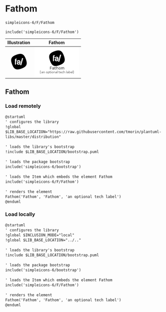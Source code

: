 # Fathom


```text
simpleicons-6/F/Fathom
```

```text
include('simpleicons-6/F/Fathom')
```



| Illustration | Fathom |
| :---: | :---: |
| ![illustration for Illustration](../../simpleicons-6/F/Fathom.png) | ![illustration for Fathom](../../simpleicons-6/F/Fathom.Local.png) |




## Fathom

### Load remotely
```plantuml
@startuml
' configures the library
!global $LIB_BASE_LOCATION="https://raw.githubusercontent.com/tmorin/plantuml-libs/master/distribution"

' loads the library's bootstrap
!include $LIB_BASE_LOCATION/bootstrap.puml

' loads the package bootstrap
include('simpleicons-6/bootstrap')

' loads the Item which embeds the element Fathom
include('simpleicons-6/F/Fathom')

' renders the element
Fathom('Fathom', 'Fathom', 'an optional tech label')
@enduml
```

### Load locally
```plantuml
@startuml
' configures the library
!global $INCLUSION_MODE="local"
!global $LIB_BASE_LOCATION="../.."

' loads the library's bootstrap
!include $LIB_BASE_LOCATION/bootstrap.puml

' loads the package bootstrap
include('simpleicons-6/bootstrap')

' loads the Item which embeds the element Fathom
include('simpleicons-6/F/Fathom')

' renders the element
Fathom('Fathom', 'Fathom', 'an optional tech label')
@enduml
```

